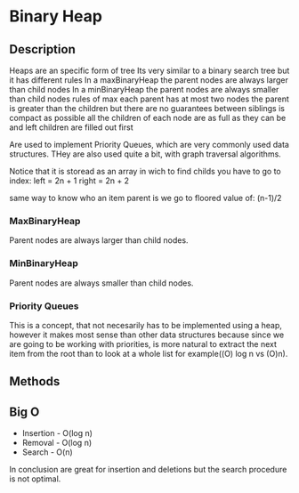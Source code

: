 # Binary Heap

## Description
Heaps are an specific form of tree Its very similar to a binary search tree but it has different rules In a maxBinaryHeap the parent nodes are always larger than child nodes In a minBinaryHeap the parent nodes are always smaller than child nodes rules of max each parent has at most two nodes the parent is greater than the children but there are no guarantees between siblings is compact as possible all the children of each node are as full as they can be and left children are filled out first

Are used to implement Priority Queues, which are very commonly used data structures.
THey are also used quite a bit, with graph traversal algorithms.

Notice that it is storead as an array in wich to find childs you have to go to index:
left = 2n + 1
right = 2n + 2

same way to know who an item parent is we go to floored value of:
(n-1)/2

### MaxBinaryHeap
Parent nodes are always larger than child nodes.

### MinBinaryHeap
Parent nodes are always smaller than child nodes.

### Priority Queues
This is a concept, that not necesarily has to be implemented using a heap, however it makes most sense than other data structures because since we are going to be working with priorities, is more natural to extract the next item from the root than to look at a whole list for example((O) log n  vs  (O)n). 



## Methods

## Big O

* Insertion - O(log n)
* Removal - O(log n)
* Search - O(n)

In conclusion are great for insertion and deletions but the search procedure is not optimal.
